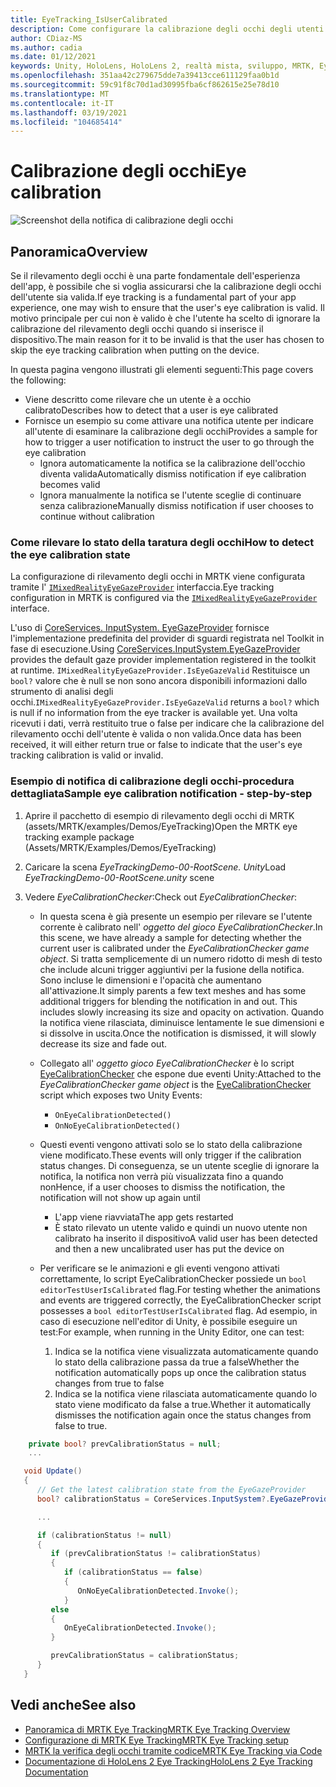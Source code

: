```yaml
---
title: EyeTracking_IsUserCalibrated
description: Come configurare la calibrazione degli occhi degli utenti in MRTK
author: CDiaz-MS
ms.author: cadia
ms.date: 01/12/2021
keywords: Unity, HoloLens, HoloLens 2, realtà mista, sviluppo, MRTK, EyeTracking, calibrazione,
ms.openlocfilehash: 351aa42c279675dde7a39413cce611129faa0b1d
ms.sourcegitcommit: 59c91f8c70d1ad30995fba6cf862615e25e78d10
ms.translationtype: MT
ms.contentlocale: it-IT
ms.lasthandoff: 03/19/2021
ms.locfileid: "104685414"
---
```

# <a name="eye-calibration"></a><span data-ttu-id="ee64c-104">Calibrazione degli occhi</span><span class="sxs-lookup"><span data-stu-id="ee64c-104">Eye calibration</span></span>

![Screenshot della notifica di calibrazione degli occhi](../images/eye-tracking/mrtk_et_calibration_notification_example.jpg)

## <a name="overview"></a><span data-ttu-id="ee64c-106">Panoramica</span><span class="sxs-lookup"><span data-stu-id="ee64c-106">Overview</span></span>

<span data-ttu-id="ee64c-107">Se il rilevamento degli occhi è una parte fondamentale dell'esperienza dell'app, è possibile che si voglia assicurarsi che la calibrazione degli occhi dell'utente sia valida.</span><span class="sxs-lookup"><span data-stu-id="ee64c-107">If eye tracking is a fundamental part of your app experience, one may wish to ensure that the user's eye calibration is valid.</span></span>
<span data-ttu-id="ee64c-108">Il motivo principale per cui non è valido è che l'utente ha scelto di ignorare la calibrazione del rilevamento degli occhi quando si inserisce il dispositivo.</span><span class="sxs-lookup"><span data-stu-id="ee64c-108">The main reason for it to be invalid is that the user has chosen to skip the eye tracking calibration when putting on the device.</span></span>

<span data-ttu-id="ee64c-109">In questa pagina vengono illustrati gli elementi seguenti:</span><span class="sxs-lookup"><span data-stu-id="ee64c-109">This page covers the following:</span></span>

- <span data-ttu-id="ee64c-110">Viene descritto come rilevare che un utente è a occhio calibrato</span><span class="sxs-lookup"><span data-stu-id="ee64c-110">Describes how to detect that a user is eye calibrated</span></span>
- <span data-ttu-id="ee64c-111">Fornisce un esempio su come attivare una notifica utente per indicare all'utente di esaminare la calibrazione degli occhi</span><span class="sxs-lookup"><span data-stu-id="ee64c-111">Provides a sample for how to trigger a user notification to instruct the user to go through the eye calibration</span></span>
  - <span data-ttu-id="ee64c-112">Ignora automaticamente la notifica se la calibrazione dell'occhio diventa valida</span><span class="sxs-lookup"><span data-stu-id="ee64c-112">Automatically dismiss notification if eye calibration becomes valid</span></span>
  - <span data-ttu-id="ee64c-113">Ignora manualmente la notifica se l'utente sceglie di continuare senza calibrazione</span><span class="sxs-lookup"><span data-stu-id="ee64c-113">Manually dismiss notification if user chooses to continue without calibration</span></span>

### <a name="how-to-detect-the-eye-calibration-state"></a><span data-ttu-id="ee64c-114">Come rilevare lo stato della taratura degli occhi</span><span class="sxs-lookup"><span data-stu-id="ee64c-114">How to detect the eye calibration state</span></span>

<span data-ttu-id="ee64c-115">La configurazione di rilevamento degli occhi in MRTK viene configurata tramite l' [`IMixedRealityEyeGazeProvider`](xref:Microsoft.MixedReality.Toolkit.Input.IMixedRealityEyeGazeProvider) interfaccia.</span><span class="sxs-lookup"><span data-stu-id="ee64c-115">Eye tracking configuration in MRTK is configured via the [`IMixedRealityEyeGazeProvider`](xref:Microsoft.MixedReality.Toolkit.Input.IMixedRealityEyeGazeProvider) interface.</span></span>

<span data-ttu-id="ee64c-116">L'uso di [CoreServices. InputSystem. EyeGazeProvider](eye-tracking-eye-gaze-provider.md) fornisce l'implementazione predefinita del provider di sguardi registrata nel Toolkit in fase di esecuzione.</span><span class="sxs-lookup"><span data-stu-id="ee64c-116">Using [CoreServices.InputSystem.EyeGazeProvider](eye-tracking-eye-gaze-provider.md) provides the default gaze provider implementation registered in the toolkit at runtime.</span></span> <span data-ttu-id="ee64c-117">`IMixedRealityEyeGazeProvider.IsEyeGazeValid` Restituisce un `bool?` valore che è null se non sono ancora disponibili informazioni dallo strumento di analisi degli occhi.</span><span class="sxs-lookup"><span data-stu-id="ee64c-117">`IMixedRealityEyeGazeProvider.IsEyeGazeValid` returns a `bool?` which is null if no information from the eye tracker is available yet.</span></span>
<span data-ttu-id="ee64c-118">Una volta ricevuti i dati, verrà restituito true o false per indicare che la calibrazione del rilevamento occhi dell'utente è valida o non valida.</span><span class="sxs-lookup"><span data-stu-id="ee64c-118">Once data has been received, it will either return true or false to indicate that the user's eye tracking calibration is valid or invalid.</span></span>

### <a name="sample-eye-calibration-notification---step-by-step"></a><span data-ttu-id="ee64c-119">Esempio di notifica di calibrazione degli occhi-procedura dettagliata</span><span class="sxs-lookup"><span data-stu-id="ee64c-119">Sample eye calibration notification - step-by-step</span></span>

1. <span data-ttu-id="ee64c-120">Aprire il pacchetto di esempio di rilevamento degli occhi di MRTK (assets/MRTK/examples/Demos/EyeTracking)</span><span class="sxs-lookup"><span data-stu-id="ee64c-120">Open the MRTK eye tracking example package (Assets/MRTK/Examples/Demos/EyeTracking)</span></span>

2. <span data-ttu-id="ee64c-121">Caricare la scena _EyeTrackingDemo-00-RootScene. Unity_</span><span class="sxs-lookup"><span data-stu-id="ee64c-121">Load _EyeTrackingDemo-00-RootScene.unity_ scene</span></span>

3. <span data-ttu-id="ee64c-122">Vedere _EyeCalibrationChecker_:</span><span class="sxs-lookup"><span data-stu-id="ee64c-122">Check out _EyeCalibrationChecker_:</span></span>
   - <span data-ttu-id="ee64c-123">In questa scena è già presente un esempio per rilevare se l'utente corrente è calibrato nell' *oggetto del gioco _EyeCalibrationChecker_*.</span><span class="sxs-lookup"><span data-stu-id="ee64c-123">In this scene, we have already a sample for detecting whether the current user is calibrated under the *_EyeCalibrationChecker_ game object*.</span></span>
<span data-ttu-id="ee64c-124">Si tratta semplicemente di un numero ridotto di mesh di testo che include alcuni trigger aggiuntivi per la fusione della notifica. Sono incluse le dimensioni e l'opacità che aumentano all'attivazione.</span><span class="sxs-lookup"><span data-stu-id="ee64c-124">It simply parents a few text meshes and has some additional triggers for blending the notification in and out. This includes slowly increasing its size and opacity on activation.</span></span>
<span data-ttu-id="ee64c-125">Quando la notifica viene rilasciata, diminuisce lentamente le sue dimensioni e si dissolve in uscita.</span><span class="sxs-lookup"><span data-stu-id="ee64c-125">Once the notification is dismissed, it will slowly decrease its size and fade out.</span></span>

   - <span data-ttu-id="ee64c-126">Collegato all' *oggetto gioco _EyeCalibrationChecker_* è lo script [EyeCalibrationChecker](xref:Microsoft.MixedReality.Toolkit.Examples.Demos.EyeTracking.EyeCalibrationChecker) che espone due eventi Unity:</span><span class="sxs-lookup"><span data-stu-id="ee64c-126">Attached to the *_EyeCalibrationChecker_ game object* is the [EyeCalibrationChecker](xref:Microsoft.MixedReality.Toolkit.Examples.Demos.EyeTracking.EyeCalibrationChecker) script which exposes two Unity Events:</span></span>
      - `OnEyeCalibrationDetected()`
      - `OnNoEyeCalibrationDetected()`

   - <span data-ttu-id="ee64c-127">Questi eventi vengono attivati solo se lo stato della calibrazione viene modificato.</span><span class="sxs-lookup"><span data-stu-id="ee64c-127">These events will only trigger if the calibration status changes.</span></span> <span data-ttu-id="ee64c-128">Di conseguenza, se un utente sceglie di ignorare la notifica, la notifica non verrà più visualizzata fino a quando non</span><span class="sxs-lookup"><span data-stu-id="ee64c-128">Hence, if a user chooses to dismiss the notification, the notification will not show up again until</span></span>
      - <span data-ttu-id="ee64c-129">L'app viene riavviata</span><span class="sxs-lookup"><span data-stu-id="ee64c-129">The app gets restarted</span></span>
      - <span data-ttu-id="ee64c-130">È stato rilevato un utente valido e quindi un nuovo utente non calibrato ha inserito il dispositivo</span><span class="sxs-lookup"><span data-stu-id="ee64c-130">A valid user has been detected and then a new uncalibrated user has put the device on</span></span>

   - <span data-ttu-id="ee64c-131">Per verificare se le animazioni e gli eventi vengono attivati correttamente, lo script EyeCalibrationChecker possiede un `bool editorTestUserIsCalibrated` flag.</span><span class="sxs-lookup"><span data-stu-id="ee64c-131">For testing whether the animations and events are triggered correctly, the EyeCalibrationChecker script possesses a `bool editorTestUserIsCalibrated` flag.</span></span> <span data-ttu-id="ee64c-132">Ad esempio, in caso di esecuzione nell'editor di Unity, è possibile eseguire un test:</span><span class="sxs-lookup"><span data-stu-id="ee64c-132">For example, when running in the Unity Editor, one can test:</span></span>
      1. <span data-ttu-id="ee64c-133">Indica se la notifica viene visualizzata automaticamente quando lo stato della calibrazione passa da true a false</span><span class="sxs-lookup"><span data-stu-id="ee64c-133">Whether the notification automatically pops up once the calibration status changes from true to false</span></span>
      1. <span data-ttu-id="ee64c-134">Indica se la notifica viene rilasciata automaticamente quando lo stato viene modificato da false a true.</span><span class="sxs-lookup"><span data-stu-id="ee64c-134">Whether it automatically dismisses the notification again once the status changes from false to true.</span></span>

```c#
    private bool? prevCalibrationStatus = null;
    ...

   void Update()
   {
      // Get the latest calibration state from the EyeGazeProvider
      bool? calibrationStatus = CoreServices.InputSystem?.EyeGazeProvider?.IsEyeCalibrationValid;

      ...

      if (calibrationStatus != null)
      {
         if (prevCalibrationStatus != calibrationStatus)
         {
            if (calibrationStatus == false)
            {
               OnNoEyeCalibrationDetected.Invoke();
            }
         else
         {
            OnEyeCalibrationDetected.Invoke();
         }

         prevCalibrationStatus = calibrationStatus;
      }
   }
```

## <a name="see-also"></a><span data-ttu-id="ee64c-135">Vedi anche</span><span class="sxs-lookup"><span data-stu-id="ee64c-135">See also</span></span>

- [<span data-ttu-id="ee64c-136">Panoramica di MRTK Eye Tracking</span><span class="sxs-lookup"><span data-stu-id="ee64c-136">MRTK Eye Tracking Overview</span></span>](eye-tracking-main.md)
- [<span data-ttu-id="ee64c-137">Configurazione di MRTK Eye Tracking</span><span class="sxs-lookup"><span data-stu-id="ee64c-137">MRTK Eye Tracking setup</span></span>](eye-tracking-basic-setup.md)
- [<span data-ttu-id="ee64c-138">MRTK la verifica degli occhi tramite codice</span><span class="sxs-lookup"><span data-stu-id="ee64c-138">MRTK Eye Tracking via Code</span></span>](eye-tracking-eye-gaze-provider.md)
- [<span data-ttu-id="ee64c-139">Documentazione di HoloLens 2 Eye Tracking</span><span class="sxs-lookup"><span data-stu-id="ee64c-139">HoloLens 2 Eye Tracking Documentation</span></span>](https://docs.microsoft.com/windows/mixed-reality/eye-tracking)
